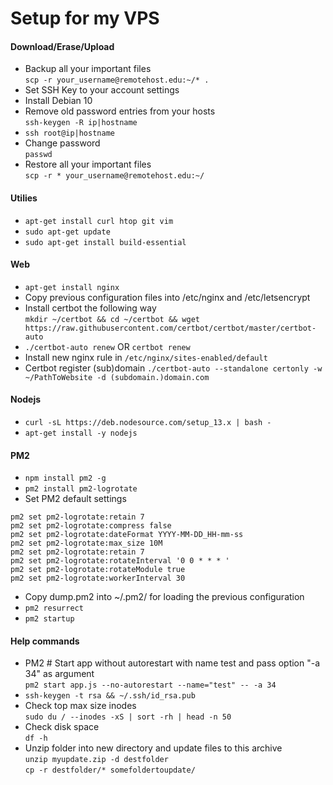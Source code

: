 # Setup for my VPS

#### Download/Erase/Upload
- Backup all your important files<br>
`scp -r your_username@remotehost.edu:~/* .`
- Set SSH Key to your account settings
- Install Debian 10
- Remove old password entries from your hosts<br>
`ssh-keygen -R ip|hostname`
- `ssh root@ip|hostname`
- Change password<br>
`passwd`
- Restore all your important files<br>
`scp -r * your_username@remotehost.edu:~/`

#### Utilies
- `apt-get install curl htop git vim`
- `sudo apt-get update`
- `sudo apt-get install build-essential`

#### Web
- `apt-get install nginx`
- Copy previous configuration files into /etc/nginx and /etc/letsencrypt
- Install certbot the following way<br>
`mkdir ~/certbot && cd ~/certbot && wget https://raw.githubusercontent.com/certbot/certbot/master/certbot-auto`
- `./certbot-auto renew` OR `certbot renew`
- Install new nginx rule in `/etc/nginx/sites-enabled/default`
- Certbot register (sub)domain
`./certbot-auto --standalone certonly -w ~/PathToWebsite -d (subdomain.)domain.com`

#### Nodejs
- `curl -sL https://deb.nodesource.com/setup_13.x | bash -`
- `apt-get install -y nodejs`

#### PM2
- `npm install pm2 -g`
- `pm2 install pm2-logrotate`
- Set PM2 default settings
```linux
pm2 set pm2-logrotate:retain 7
pm2 set pm2-logrotate:compress false 
pm2 set pm2-logrotate:dateFormat YYYY-MM-DD_HH-mm-ss 
pm2 set pm2-logrotate:max_size 10M 
pm2 set pm2-logrotate:retain 7 
pm2 set pm2-logrotate:rotateInterval '0 0 * * * '
pm2 set pm2-logrotate:rotateModule true 
pm2 set pm2-logrotate:workerInterval 30
```
- Copy dump.pm2 into ~/.pm2/ for loading the previous configuration
- `pm2 resurrect`
- `pm2 startup`

#### Help commands
- PM2 # Start app without autorestart with name test and pass option "-a 34" as argument<br>
`pm2 start app.js --no-autorestart --name="test" -- -a 34`
- `ssh-keygen -t rsa && ~/.ssh/id_rsa.pub`
- Check top max size inodes<br>
`sudo du / --inodes -xS | sort -rh | head -n 50`
- Check disk space<br>
`df -h`
- Unzip folder into new directory and update files to this archive<br>
`unzip myupdate.zip -d destfolder`<br>
`cp -r destfolder/* somefoldertoupdate/`
